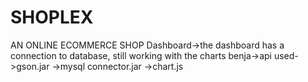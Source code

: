 # SHOPLEX
AN ONLINE ECOMMERCE SHOP
Dashboard->the dashboard has a connection to database, still working with the charts
benja->api used->gson.jar
               ->mysql connector.jar
               ->chart.js
